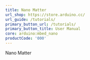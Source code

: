 ```yaml
---
title: Nano Matter
url_shop: https://store.arduino.cc/
url_guide: /tutorials/
primary_button_url: /tutorials/
primary_button_title: User Manual
core: arduino:mbed_nano
productCode: '000'
---
```


Nano Matter
